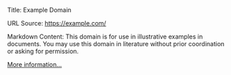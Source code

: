 Title: Example Domain

URL Source: https://example.com/

Markdown Content:
This domain is for use in illustrative examples in documents. You may use this domain in literature without prior coordination or asking for permission.

[More information...](https://www.iana.org/domains/example)
